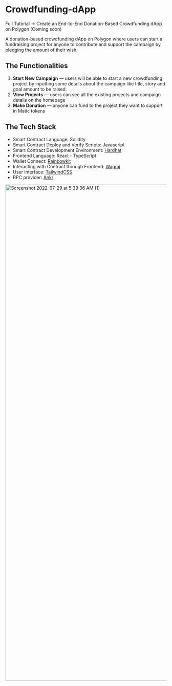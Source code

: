 # Crowdfunding-dApp

Full Tutorial → Create an End-to-End Donation-Based Crowdfunding dApp on Polygon (Coming soon)

A donation-based crowdfunding dApp on Polygon where users can start a fundraising project for anyone to contribute and support the campaign by pledging the amount of their wish. 

## The Functionalities

1. **Start New Campaign**  — users will be able to start a new crowdfunding project by inputting some details about the campaign like title, story and goal amount to be raised.
2. **View Projects** — users can see all the existing projects and campaign details on the homepage 
3. **Make Donation** — anyone can fund to the project they want to support in Matic tokens


## The Tech Stack

- Smart Contract Language: Solidity
- Smart Contract Deploy and Verify Scripts: Javascript
- Smart Contract Development Environment: [Hardhat](https://hardhat.org/)
- Frontend Language: React - TypeScript
- Wallet Connect: [Rainbowkit](https://www.rainbowkit.com/)
- Interacting with Contract through Frontend: [Wagmi](https://wagmi.sh/)
- User Interface: [TailwindCSS](https://tailwindcss.com/)
- RPC provider: [Ankr](https://www.ankr.com/protocol/)

<img width="1552" alt="Screenshot 2022-07-29 at 5 39 36 AM (1)" src="https://user-images.githubusercontent.com/44579545/182042436-76251795-98f7-4bd0-ab04-49b1f995c316.png">
